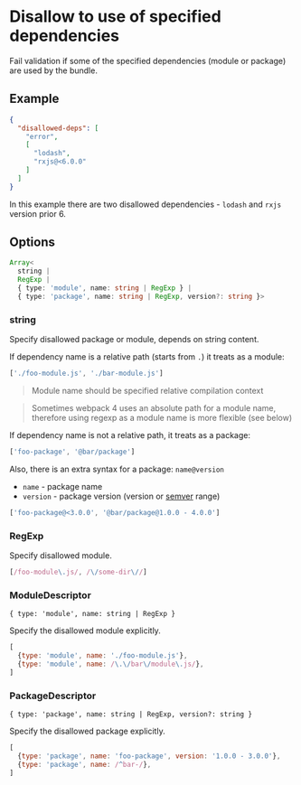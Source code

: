 # Disallow to use of specified dependencies

Fail validation if some of the specified dependencies (module or package) are used by the bundle.

## Example

```json
{
  "disallowed-deps": [
    "error",
    [
      "lodash",
      "rxjs@<6.0.0"
    ]
  ]
}
```

In this example there are two disallowed dependencies - `lodash` and `rxjs` version prior 6.

## Options

```ts
Array<
  string |
  RegExp |
  { type: 'module', name: string | RegExp } |
  { type: 'package', name: string | RegExp, version?: string }>
```

### string

Specify disallowed package or module, depends on string content.

If dependency name is a relative path (starts from `.`) it treats as a module:

```js
['./foo-module.js', './bar-module.js']
```

> Module name should be specified relative compilation context

> Sometimes webpack 4 uses an absolute path for a module name, therefore using regexp as a module name is more flexible (see below)

If dependency name is not a relative path, it treats as a package:

```js
['foo-package', '@bar/package']
```

Also, there is an extra syntax for a package: `name@version`

- `name` - package name
- `version` - package version (version or [semver](https://www.npmjs.com/package/semver) range)

```js
['foo-package@<3.0.0', '@bar/package@1.0.0 - 4.0.0']
```

### RegExp

Specify disallowed module.

```js
[/foo-module\.js/, /\/some-dir\//]
```

### ModuleDescriptor

`{ type: 'module', name: string | RegExp }`

Specify the disallowed module explicitly.

```js
[
  {type: 'module', name: './foo-module.js'},
  {type: 'module', name: /\.\/bar\/module\.js/},
]
```

### PackageDescriptor

`{ type: 'package', name: string | RegExp, version?: string }`

Specify the disallowed package explicitly.

```js
[
  {type: 'package', name: 'foo-package', version: '1.0.0 - 3.0.0'},
  {type: 'package', name: /^bar-/},
]
```

